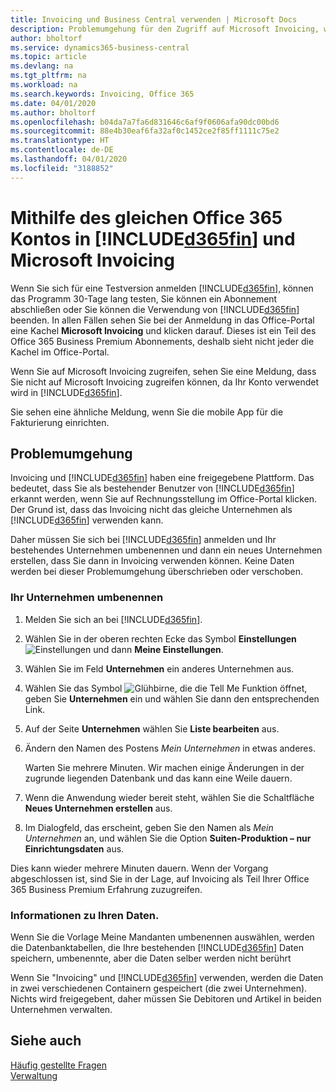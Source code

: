 ```yaml
---
title: Invoicing und Business Central verwenden | Microsoft Docs
description: Problemumgehung für den Zugriff auf Microsoft Invoicing, wenn Sie sich für Dynamics 365 Business Central registriert haben.
author: bholtorf
ms.service: dynamics365-business-central
ms.topic: article
ms.devlang: na
ms.tgt_pltfrm: na
ms.workload: na
ms.search.keywords: Invoicing, Office 365
ms.date: 04/01/2020
ms.author: bholtorf
ms.openlocfilehash: b04da7a7fa6d831646c6af9f0606afa90dc00bd6
ms.sourcegitcommit: 88e4b30eaf6fa32af0c1452ce2f85ff1111c75e2
ms.translationtype: HT
ms.contentlocale: de-DE
ms.lasthandoff: 04/01/2020
ms.locfileid: "3188852"
---
```

# <a name="using-the-same-office-365-account-in-d365fin-and-microsoft-invoicing"></a>Mithilfe des gleichen Office 365 Kontos in [!INCLUDE[d365fin](includes/d365fin_long_md.md)] und Microsoft Invoicing
Wenn Sie sich für eine Testversion anmelden [!INCLUDE[d365fin](includes/d365fin_md.md)], können das Programm 30-Tage lang testen, Sie können ein Abonnement abschließen oder Sie können die Verwendung von [!INCLUDE[d365fin](includes/d365fin_md.md)] beenden. In allen Fällen sehen Sie bei der Anmeldung in das Office-Portal eine Kachel **Microsoft Invoicing** und klicken darauf. Dieses ist ein Teil des Office 365 Business Premium Abonnements, deshalb sieht nicht jeder die Kachel im Office-Portal.  

Wenn Sie auf Microsoft Invoicing zugreifen, sehen Sie eine Meldung, dass Sie nicht auf Microsoft Invoicing zugreifen können, da Ihr Konto verwendet wird in [!INCLUDE[d365fin](includes/d365fin_md.md)].  

Sie sehen eine ähnliche Meldung, wenn Sie die mobile App für die Fakturierung einrichten.  

## <a name="workaround"></a>Problemumgehung
Invoicing und [!INCLUDE[d365fin](includes/d365fin_md.md)] haben eine freigegebene Plattform. Das bedeutet, dass Sie als bestehender Benutzer von [!INCLUDE[d365fin](includes/d365fin_md.md)] erkannt werden, wenn Sie auf Rechnungsstellung im Office-Portal klicken. Der Grund ist, dass das Invoicing nicht das gleiche Unternehmen als [!INCLUDE[d365fin](includes/d365fin_md.md)] verwenden kann.  

Daher müssen Sie sich bei [!INCLUDE[d365fin](includes/d365fin_md.md)] anmelden und Ihr bestehendes Unternehmen umbenennen und dann ein neues Unternehmen erstellen, dass Sie dann in Invoicing verwenden können. Keine Daten werden bei dieser Problemumgehung überschrieben oder verschoben.

### <a name="to-rename-your-company"></a>Ihr Unternehmen umbenennen
1. Melden Sie sich an bei [!INCLUDE[d365fin](includes/d365fin_md.md)].
2. Wählen Sie in der oberen rechten Ecke das Symbol **Einstellungen** ![Einstellungen](media/ui-experience/settings_icon_small.png "Einstellungssymbol für Rollencenter") und dann **Meine Einstellungen**.
3. Wählen Sie im Feld **Unternehmen** ein anderes Unternehmen aus.
4. Wählen Sie das Symbol ![Glühbirne, die die Tell Me Funktion öffnet](media/ui-search/search_small.png "Sagen Sie mir, was Sie tun wollen"), geben Sie **Unternehmen** ein und wählen Sie dann den entsprechenden Link.  
5. Auf der Seite **Unternehmen** wählen Sie **Liste bearbeiten** aus.  
6. Ändern den Namen des Postens *Mein Unternehmen* in etwas anderes.  

    Warten Sie mehrere Minuten. Wir machen einige Änderungen in der zugrunde liegenden Datenbank und das kann eine Weile dauern.
7.  Wenn die Anwendung wieder bereit steht, wählen Sie die Schaltfläche **Neues Unternehmen erstellen** aus.  
8.  Im Dialogfeld, das erscheint, geben Sie den Namen als *Mein Unternehmen* an, und wählen Sie die Option **Suiten-Produktion – nur Einrichtungsdaten** aus.  

Dies kann wieder mehrere Minuten dauern. Wenn der Vorgang abgeschlossen ist, sind Sie in der Lage, auf Invoicing als Teil Ihrer Office 365 Business Premium Erfahrung zuzugreifen.  

### <a name="what-about-my-data"></a>Informationen zu Ihren Daten.
Wenn Sie die Vorlage Meine Mandanten umbenennen auswählen, werden die Datenbanktabellen, die Ihre bestehenden [!INCLUDE[d365fin](includes/d365fin_md.md)] Daten speichern, umbenennte, aber die Daten selber werden nicht berührt  

Wenn Sie "Invoicing" und [!INCLUDE[d365fin](includes/d365fin_md.md)] verwenden, werden die Daten in zwei verschiedenen Containern gespeichert (die zwei Unternehmen). Nichts wird freigegebent, daher müssen Sie Debitoren und Artikel in beiden Unternehmen verwalten.  

## <a name="see-also"></a>Siehe auch
[Häufig gestellte Fragen](across-faq.md)  
[Verwaltung](admin-setup-and-administration.md)  
